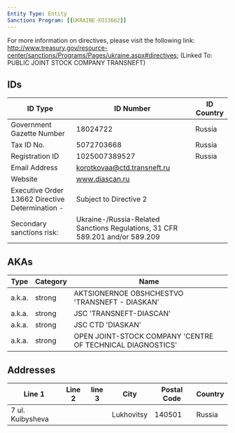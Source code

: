 ```yaml
---
Entity Type: Entity
Sanctions Program: [[UKRAINE-EO13662]]
---
```

For more information on directives, please visit the following link: http://www.treasury.gov/resource-center/sanctions/Programs/Pages/ukraine.aspx#directives; (Linked To: PUBLIC JOINT STOCK COMPANY TRANSNEFT)

## IDs
| ID Type | ID Number | ID Country |
|---------|-----------|------------|
| Government Gazette Number | 18024722 | Russia |
| Tax ID No. | 5072703668 | Russia |
| Registration ID | 1025007389527 | Russia |
| Email Address | korotkovaa@ctd.transneft.ru |  |
| Website | www.diascan.ru |  |
| Executive Order 13662 Directive Determination - | Subject to Directive 2 |  |
| Secondary sanctions risk: | Ukraine-/Russia-Related Sanctions Regulations, 31 CFR 589.201 and/or 589.209 |  |


## AKAs
| Type | Category | Name      | 
|------|----------|-----------|
| a.k.a. | strong | AKTSIONERNOE OBSHCHESTVO 'TRANSNEFT - DIASKAN' |
| a.k.a. | strong | JSC 'TRANSNEFT-DIASCAN' |
| a.k.a. | strong | JSC CTD 'DIASKAN' |
| a.k.a. | strong | OPEN JOINT-STOCK COMPANY 'CENTRE OF TECHNICAL DIAGNOSTICS' |


## Addresses
| Line 1 | Line 2 | line 3 | City | Postal Code| Country | 
|--------|--------|--------|------|------------|---------|
| 7 ul. Kuibysheva |  |  | Lukhovitsy | 140501 | Russia |

